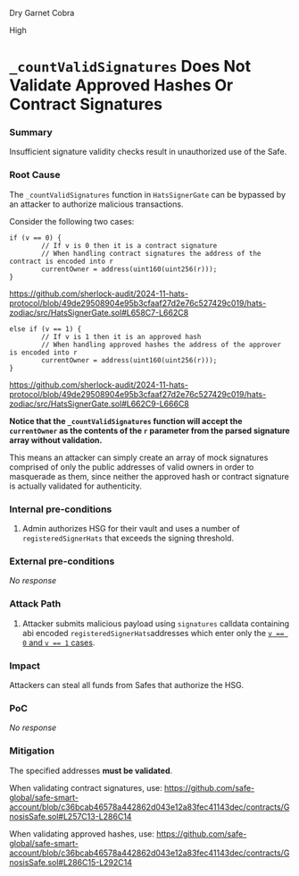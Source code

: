 Dry Garnet Cobra

High

# `_countValidSignatures` Does Not Validate Approved Hashes Or Contract Signatures

### Summary

Insufficient signature validity checks result in unauthorized use of the Safe.

### Root Cause

The `_countValidSignatures` function in `HatsSignerGate` can be bypassed by an attacker to authorize malicious transactions.

Consider the following two cases:

```solidity
if (v == 0) {
        // If v is 0 then it is a contract signature
        // When handling contract signatures the address of the contract is encoded into r
        currentOwner = address(uint160(uint256(r)));
}
```

https://github.com/sherlock-audit/2024-11-hats-protocol/blob/49de29508904e95b3cfaaf27d2e76c527429c019/hats-zodiac/src/HatsSignerGate.sol#L658C7-L662C8

```solidity
else if (v == 1) {
        // If v is 1 then it is an approved hash
        // When handling approved hashes the address of the approver is encoded into r
        currentOwner = address(uint160(uint256(r)));
}
```

https://github.com/sherlock-audit/2024-11-hats-protocol/blob/49de29508904e95b3cfaaf27d2e76c527429c019/hats-zodiac/src/HatsSignerGate.sol#L662C9-L666C8

**Notice that the `_countValidSignatures` function will accept the `currentOwner` as the contents of the `r` parameter from the parsed signature array without validation.**

This means an attacker can simply create an array of mock signatures comprised of only the public addresses of valid owners in order to masquerade as them, since neither the approved hash or contract signature is actually validated for authenticity.

### Internal pre-conditions

1. Admin authorizes HSG for their vault and uses a number of `registeredSignerHats` that exceeds the signing threshold.


### External pre-conditions

_No response_

### Attack Path

1. Attacker submits malicious payload using `signatures` calldata containing abi encoded `registeredSignerHats`addresses which enter only the [`v == 0` and `v == 1` cases](https://github.com/sherlock-audit/2024-11-hats-protocol/blob/49de29508904e95b3cfaaf27d2e76c527429c019/hats-zodiac/src/HatsSignerGate.sol#L658C7-L666C8).

### Impact

Attackers can steal all funds from Safes that authorize the HSG.

### PoC

_No response_

### Mitigation

The specified addresses **must be validated**.

When validating contract signatures, use: https://github.com/safe-global/safe-smart-account/blob/c36bcab46578a442862d043e12a83fec41143dec/contracts/GnosisSafe.sol#L257C13-L286C14

When validating approved hashes, use: https://github.com/safe-global/safe-smart-account/blob/c36bcab46578a442862d043e12a83fec41143dec/contracts/GnosisSafe.sol#L286C15-L292C14